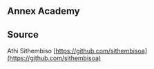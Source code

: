 ## Annex Academy



## Source

Athi Sithembiso [https://github.com/sithembisoa](https://github.com/sithembisoa)